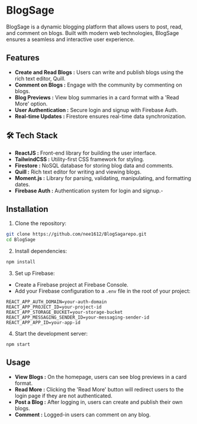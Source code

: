 
# BlogSage 

BlogSage is a dynamic blogging platform that allows users to post, read, and comment on blogs. Built with modern web technologies, BlogSage ensures a seamless and interactive user experience.


## Features

- **Create and Read Blogs :** Users can write and publish blogs using the rich text editor, Quill.
- **Comment on Blogs :** Engage with the community by commenting on blogs.
- **Blog Previews :** View blog summaries in a card format with a 'Read More' option.
- **User Authentication :** Secure login and signup with Firebase Auth.
- **Real-time Updates :** Firestore ensures real-time data synchronization.


## 🛠 Tech Stack
- **ReactJS :** Front-end library for building the user interface.
- **TailwindCSS :** Utility-first CSS framework for styling.
- **Firestore :** NoSQL database for storing blog data and comments.
- **Quill :** Rich text editor for writing and viewing blogs.
- **Moment.js :** Library for parsing, validating, manipulating, and formatting dates.
- **Firebase Auth :** Authentication system for login and signup.-
## Installation

1. Clone the repository:

```bash
git clone https://github.com/nee1612/BlogSagarepo.git
cd BlogSage
```
2. Install dependencies:
```bash
npm install
```
3. Set up Firebase:
- Create a Firebase project at Firebase Console.
- Add your Firebase configuration to a `.env` file in the root of your project:
```REACT_APP_API_KEY=your-api-key
REACT_APP_AUTH_DOMAIN=your-auth-domain
REACT_APP_PROJECT_ID=your-project-id
REACT_APP_STORAGE_BUCKET=your-storage-bucket
REACT_APP_MESSAGING_SENDER_ID=your-messaging-sender-id
REACT_APP_APP_ID=your-app-id
```
4. Start the development server:
```npm start
npm start
```
## Usage

- **View Blogs :** On the homepage, users can see blog previews in a card format.
- **Read More :** Clicking the 'Read More' button will redirect users to the login page if they are not authenticated.
- **Post a Blog :** After logging in, users can create and publish their own blogs.
- **Comment :** Logged-in users can comment on any blog.
